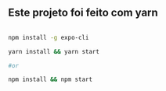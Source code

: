 ## Este projeto foi feito com yarn

```bash

npm install -g expo-cli

```


```bash
yarn install && yarn start

#or

npm install && npm start

```